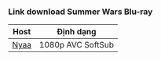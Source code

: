 ### **Link download Summer Wars Blu-ray**

| Host          | Định dạng          |
| ------------- |:------------------:|
| [Nyaa](https://nyaa.si/view/2010343)      | 1080p AVC SoftSub |
